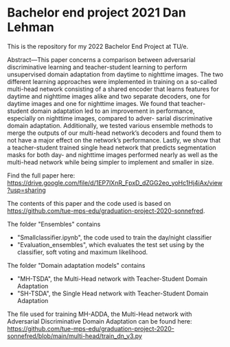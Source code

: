 # Bachelor end project 2021 Dan Lehman

This is the repository for my 2022 Bachelor End Project at TU/e.

Abstract—This paper concerns a comparison between adversarial discriminative learning and teacher-student learning to perform unsupervised domain adaptation from daytime to nighttime images. The two different learning approaches were implemented in training on a so-called multi-head network consisting of a shared encoder that learns features for daytime and nighttime images alike and two separate decoders, one for daytime images and one for nighttime images. We found that teacher-student domain adaptation led to an improvement in performance, especially on nighttime images, compared to adver- sarial discriminative domain adaptation. Additionally, we tested various ensemble methods to merge the outputs of our multi-head network’s decoders and found them to not have a major effect on the network’s performance. Lastly, we show that a teacher-student trained single head network that predicts segmentation masks for both day- and nighttime images performed nearly as well as the multi-head network while being simpler to implement and smaller in size.

Find the full paper here: https://drive.google.com/file/d/1EP7lXnR_FpxD_dZGG2eo_yoHc1Hj4iAx/view?usp=sharing

The contents of this paper and the code used is based on https://github.com/tue-mps-edu/graduation-project-2020-sonnefred.

The folder "Ensembles" contains
- "Smallclassifier.ipynb", the code used to train the day/night classifier
- "Evaluation_ensembles", which evaluates the test set using by the classifier, soft voting and maximum likelihood.

The folder "Domain adaptation models" contains
- "MH-TSDA", the Multi-Head network with Teacher-Student Domain Adaptation
- "SH-TSDA", the Single Head network with Teacher-Student Domain Adaptation

The file used for training MH-ADDA, the Multi-Head network with Adversarial Discriminative Domain Adaptation can be found here: https://github.com/tue-mps-edu/graduation-project-2020-sonnefred/blob/main/multi-head/train_dn_v3.py
